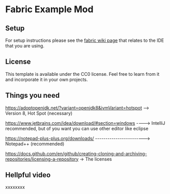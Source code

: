 # Fabric Example Mod

## Setup

For setup instructions please see the [fabric wiki page](https://fabricmc.net/wiki/tutorial:setup) that relates to the IDE that you are using.

## License

This template is available under the CC0 license. Feel free to learn from it and incorporate it in your own projects.

## Things you need

https://adoptopenjdk.net/?variant=openjdk8&jvmVariant=hotspot  --> Version 8, Hot Spot (necessary)

https://www.jetbrains.com/idea/download/#section=windows ----> IntelliJ recommended, but of you want you can use other editor like eclipse

https://notepad-plus-plus.org/downloads/ ------------------------> Notepad++ (recommended)

https://docs.github.com/en/github/creating-cloning-and-archiving-repositories/licensing-a-repository -> The licenses

## Hellpful video

xxxxxxxx
